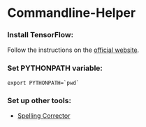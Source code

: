 # Commandline-Helper

### Install TensorFlow: 

Follow the instructions on the [official website](https://www.tensorflow.org/versions/r0.9/get_started/os_setup.html).

### Set PYTHONPATH variable:

```
export PYTHONPATH=`pwd`
```

### Set up other tools:

* [Spelling Corrector](https://github.com/TellinaTool/tellina_learning_module/blob/master/nlp_tools/spellcheck/)
